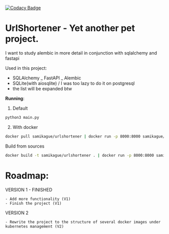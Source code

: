 [![Codacy Badge](https://app.codacy.com/project/badge/Grade/7ddd267328ac4c82889770e0f3e42356)](https://app.codacy.com/gh/samikague/urlshortener/dashboard?utm_source=gh&utm_medium=referral&utm_content=&utm_campaign=Badge_grade)
# UrlShortener - Yet another pet project.
I want to study alembic in more detail in conjunction with sqlalchemy and fastapi

Used in this project:
- SQLAlchemy
_ FastAPI
_ Alembic
- SQLite(with aiosqlite) / I was too lazy to do it on postgresql
- the list will be expanded btw

  
<b>Running</b>:

1. Default

```bash
python3 main.py
```

2. With docker

```bash
docker pull samikague/urlshortener | docker run -p 8000:8000 samikague/urlshortner
```

Build from sources

```bash
docker build -t samikague/urlshortener . | docker run -p 8000:8000 samikague/urlshortner
```



# Roadmap:

VERSION 1 - FINISHED
```
- Add more functionality (V1)
- Finish the project (V1)
```

VERSION 2

```
- Rewrite the project to the structure of several docker images under kubernetes management (V2)
```
